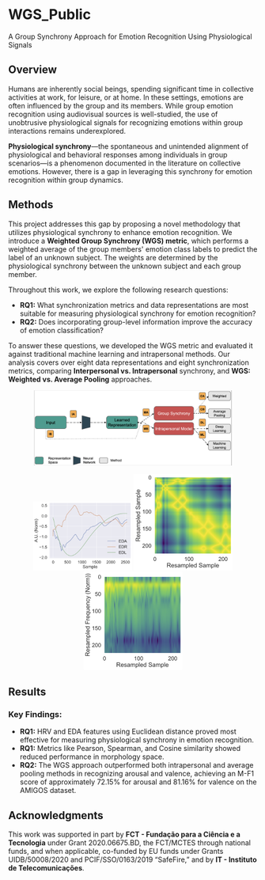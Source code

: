 # WGS_Public
A Group Synchrony Approach for Emotion Recognition Using Physiological Signals

## Overview

Humans are inherently social beings, spending significant time in collective activities at work, for leisure, or at home. In these settings, emotions are often influenced by the group and its members. While group emotion recognition using audiovisual sources is well-studied, the use of unobtrusive physiological signals for recognizing emotions within group interactions remains underexplored.

**Physiological synchrony**—the spontaneous and unintended alignment of physiological and behavioral responses among individuals in group scenarios—is a phenomenon documented in the literature on collective emotions. However, there is a gap in leveraging this synchrony for emotion recognition within group dynamics.

## Methods

This project addresses this gap by proposing a novel methodology that utilizes physiological synchrony to enhance emotion recognition. We introduce a **Weighted Group Synchrony (WGS) metric**, which performs a weighted average of the group members' emotion class labels to predict the label of an unknown subject. The weights are determined by the physiological synchrony between the unknown subject and each group member.

Throughout this work, we explore the following research questions:

- **RQ1:** What synchronization metrics and data representations are most suitable for measuring physiological synchrony for emotion recognition?
- **RQ2:** Does incorporating group-level information improve the accuracy of emotion classification?

To answer these questions, we developed the WGS metric and evaluated it against traditional machine learning and intrapersonal methods. Our analysis covers over eight data representations and eight synchronization metrics, comparing **Interpersonal vs. Intrapersonal** synchrony, and **WGS: Weighted vs. Average Pooling** approaches.

<p align="center">
  <img src="WGS_structure.png" alt="WGS_structure" width="400"/>
</p>

<div align="center">
  <img src="12_cvx.png" alt="cvx" width="200"/>
  <img src="12_RP_2.png" alt="12_RP" width="200"/>
  <img src="12_spect_2.png" alt="12_spec" width="200"/>
</div>

## Results

### Key Findings:

- **RQ1:** HRV and EDA features using Euclidean distance proved most effective for measuring physiological synchrony in emotion recognition.
- **RQ1:** Metrics like Pearson, Spearman, and Cosine similarity showed reduced performance in morphology space.
- **RQ2:** The WGS approach outperformed both intrapersonal and average pooling methods in recognizing arousal and valence, achieving an M-F1 score of approximately 72.15% for arousal and 81.16% for valence on the AMIGOS dataset.

## Acknowledgments

This work was supported in part by **FCT - Fundação para a Ciência e a Tecnologia** under Grant 2020.06675.BD, the FCT/MCTES through national funds, and when applicable, co-funded by EU funds under Grants UIDB/50008/2020 and PCIF/SSO/0163/2019 “SafeFire,” and by **IT - Instituto de Telecomunicações**.

